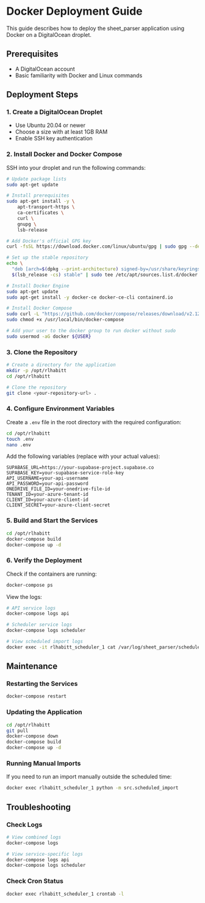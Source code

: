 # Docker Deployment Guide

This guide describes how to deploy the sheet_parser application using Docker on a DigitalOcean droplet.

## Prerequisites

- A DigitalOcean account
- Basic familiarity with Docker and Linux commands

## Deployment Steps

### 1. Create a DigitalOcean Droplet

- Use Ubuntu 20.04 or newer
- Choose a size with at least 1GB RAM
- Enable SSH key authentication

### 2. Install Docker and Docker Compose

SSH into your droplet and run the following commands:

```bash
# Update package lists
sudo apt-get update

# Install prerequisites
sudo apt-get install -y \
    apt-transport-https \
    ca-certificates \
    curl \
    gnupg \
    lsb-release

# Add Docker's official GPG key
curl -fsSL https://download.docker.com/linux/ubuntu/gpg | sudo gpg --dearmor -o /usr/share/keyrings/docker-archive-keyring.gpg

# Set up the stable repository
echo \
  "deb [arch=$(dpkg --print-architecture) signed-by=/usr/share/keyrings/docker-archive-keyring.gpg] https://download.docker.com/linux/ubuntu \
  $(lsb_release -cs) stable" | sudo tee /etc/apt/sources.list.d/docker.list > /dev/null

# Install Docker Engine
sudo apt-get update
sudo apt-get install -y docker-ce docker-ce-cli containerd.io

# Install Docker Compose
sudo curl -L "https://github.com/docker/compose/releases/download/v2.12.2/docker-compose-$(uname -s)-$(uname -m)" -o /usr/local/bin/docker-compose
sudo chmod +x /usr/local/bin/docker-compose

# Add your user to the docker group to run docker without sudo
sudo usermod -aG docker ${USER}
```

### 3. Clone the Repository

```bash
# Create a directory for the application
mkdir -p /opt/rlhabitt
cd /opt/rlhabitt

# Clone the repository
git clone <your-repository-url> .
```

### 4. Configure Environment Variables

Create a `.env` file in the root directory with the required configuration:

```bash
cd /opt/rlhabitt
touch .env
nano .env
```

Add the following variables (replace with your actual values):

```
SUPABASE_URL=https://your-supabase-project.supabase.co
SUPABASE_KEY=your-supabase-service-role-key
API_USERNAME=your-api-username
API_PASSWORD=your-api-password
ONEDRIVE_FILE_ID=your-onedrive-file-id
TENANT_ID=your-azure-tenant-id
CLIENT_ID=your-azure-client-id
CLIENT_SECRET=your-azure-client-secret
```

### 5. Build and Start the Services

```bash
cd /opt/rlhabitt
docker-compose build
docker-compose up -d
```

### 6. Verify the Deployment

Check if the containers are running:

```bash
docker-compose ps
```

View the logs:

```bash
# API service logs
docker-compose logs api

# Scheduler service logs
docker-compose logs scheduler

# View scheduled import logs
docker exec -it rlhabitt_scheduler_1 cat /var/log/sheet_parser/scheduled_import.log
```

## Maintenance

### Restarting the Services

```bash
docker-compose restart
```

### Updating the Application

```bash
cd /opt/rlhabitt
git pull
docker-compose down
docker-compose build
docker-compose up -d
```

### Running Manual Imports

If you need to run an import manually outside the scheduled time:

```bash
docker exec rlhabitt_scheduler_1 python -m src.scheduled_import
```

## Troubleshooting

### Check Logs

```bash
# View combined logs
docker-compose logs

# View service-specific logs
docker-compose logs api
docker-compose logs scheduler
```

### Check Cron Status

```bash
docker exec rlhabitt_scheduler_1 crontab -l
```